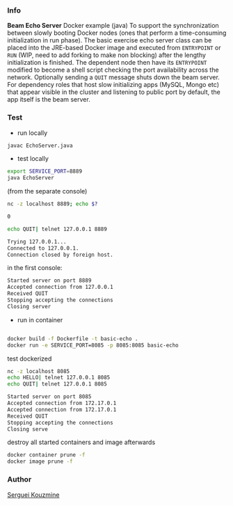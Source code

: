 ### Info
__Beam Echo Server__ Docker example (java)
To support the synchronization between slowly booting Docker nodes (ones that perform a time-consuming initialization in run phase).
The basic exercise echo server class can be placed into the JRE-based Docker image and executed from `ENTRYPOINT` or `RUN` (WIP, need to add forking to make non blocking) after the lengthy initialization is finished.
The dependent node then have its `ENTRYPOINT` modified to become a shell script checking the port availability across the network. Optionally sending a `QUIT` message shuts down the beam server. For dependency roles that host  slow initializing apps (MySQL, Mongo etc) that appear visible in the cluster and listening to public port by default, the app itself is the beam server.

### Test

* run locally
```sh
javac EchoServer.java
```
* test locally
```sh
export SERVICE_PORT=8889
java EchoServer
```
(from the separate console)
```sh
nc -z localhost 8889; echo $?
```
```sh
0
```
```sh
echo QUIT| telnet 127.0.0.1 8889
```

```sh
Trying 127.0.0.1...
Connected to 127.0.0.1.
Connection closed by foreign host.
```
in the first console:
```sh
Started server on port 8889
Accepted connection from 127.0.0.1
Received QUIT
Stopping accepting the connections
Closing server
```
* run in container
```sh

docker build -f Dockerfile -t basic-echo .
docker run -e SERVICE_PORT=8085 -p 8085:8085 basic-echo
```
test dockerized
```sh
nc -z localhost 8085
echo HELLO| telnet 127.0.0.1 8085
echo QUIT| telnet 127.0.0.1 8085
```
```sh
Started server on port 8085
Accepted connection from 172.17.0.1
Accepted connection from 172.17.0.1
Received QUIT
Stopping accepting the connections
Closing serve
```
destroy all started containers and image afterwards
```sh
docker container prune -f
docker image prune -f
```

### Author
[Serguei Kouzmine](kouzmine_serguei@yahoo.com)
